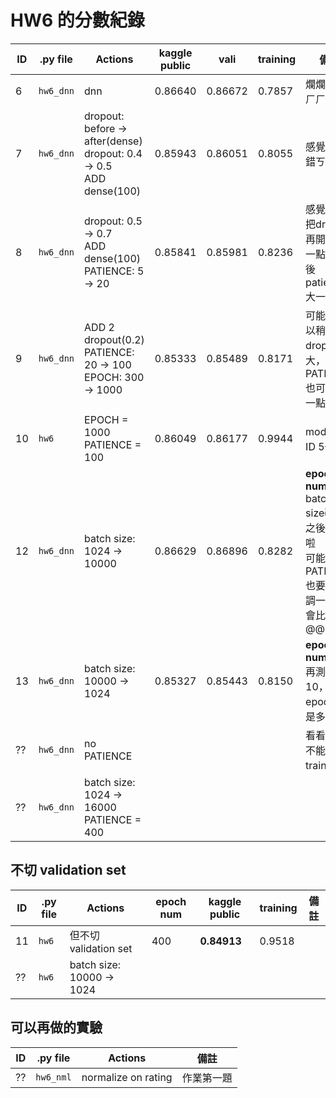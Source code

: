 HW6 的分數紀錄
==============

| ID | .py file  | Actions                                                                   | kaggle public | vali    | training | 備註                                                                                      |
|----|-----------|---------------------------------------------------------------------------|---------------|---------|----------|-------------------------------------------------------------------------------------------|
| 6  | `hw6_dnn` | dnn                                                                       | 0.86640       | 0.86672 | 0.7857   | 爛爛的，ㄏㄏ                                                                              |
| 7  | `hw6_dnn` | dropout: before → after(dense)<br> dropout: 0.4 → 0.5<br> ADD dense(100)  | 0.85943       | 0.86051 | 0.8055   | 感覺還不錯ㄎㄎ                                                                            |
| 8  | `hw6_dnn` | dropout: 0.5 → 0.7<br> ADD dense(100)<br> PATIENCE: 5 → 20                | 0.85841       | 0.85981 | 0.8236   | 感覺可以把dropout再開更大一點，然後patience大一點                                         |
| 9  | `hw6_dnn` | ADD 2 dropout(0.2)<br> PATIENCE: 20 → 100<br> EPOCH: 300 → 1000           | 0.85333       | 0.85489 | 0.8171   | 可能還可以稍微把dropout開大，然後PATIENCE也可以大一點                                     |
| 10 | `hw6`     | EPOCH = 1000<br> PATIENCE = 100                                           | 0.86049       | 0.86177 | 0.9944   | model跟ID 5一樣                                                                           |
| 12 | `hw6_dnn` | batch size: 1024 → 10000                                                  | 0.86629       | 0.86896 | 0.8282   | **epoch num=360**<br> batch size改大之後就爛啦<br> 可能PATIENCE也要跟著調一下才會比較好@@ |
| 13 | `hw6_dnn` | batch size: 10000 → 1024                                                  | 0.85327       | 0.85443 | 0.8150   | **epoch num=800**<br>再測一次10，看看epoch數是多少                                        |
| ?? | `hw6_dnn` | no PATIENCE                                                               |               |         |          | 看看還能不能繼續train下去                                                                 |
| ?? | `hw6_dnn` | batch size: 1024 → 16000<br> PATIENCE = 400                               |               |         |          |                                                                                           |

## 不切 validation set

| ID | .py file  | Actions                                       | epoch num | kaggle public | training | 備註                                                    |
|----|-----------|-----------------------------------------------|-----------|---------------|----------|---------------------------------------------------------|
| 11 | `hw6`     | 但不切validation set                          | 400       | **0.84913**   | 0.9518   |                                                         |
| ?? | `hw6`     | batch size: 10000 → 1024                      |           |               |          |                                                         |

## 可以再做的實驗
| ID | .py file  | Actions                       | 備註               |
|----|-----------|-------------------------------|--------------------|
| ?? | `hw6_nml` | normalize on rating           | 作業第一題         |
